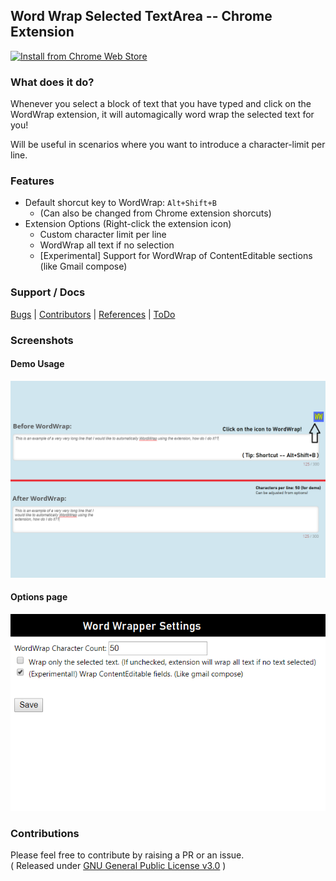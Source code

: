 ## Word Wrap Selected TextArea -- Chrome Extension <Beta>

[![Install from Chrome Web Store](https://developer.chrome.com/webstore/images/ChromeWebStore_Badge_v2_340x96.png)](https://chrome.google.com/webstore/detail/word-wrapper-character-li/mdmmkekkjphhfdknioijnfpdicdnmeab)

### What does it do?
Whenever you select a block of text that you have typed and click on the WordWrap extension,
it will automagically word wrap the selected text for you!

Will be useful in scenarios where you want to introduce a character-limit per line.

### Features
- Default shorcut key to WordWrap: `Alt+Shift+B`
  - (Can also be changed from Chrome extension shorcuts)
- Extension Options (Right-click the extension icon)
  - Custom character limit per line
  - WordWrap all text if no selection
  - [Experimental] Support for WordWrap of ContentEditable sections (like Gmail compose)

### Support / Docs
[Bugs](docs/Bugs.md) | [Contributors](docs/Contributors.md) | [References](docs/References.md) | [ToDo](docs/ToDo.md)

### Screenshots

#### Demo Usage
![Demo Usage](icons/Chrome-WebStore/demoScreen.png)

#### Options page
![Options Page](icons/Chrome-WebStore/optionsScreen.png)

### Contributions
Please feel free to contribute by raising a PR or an issue.  
( Released under [GNU General Public License v3.0](LICENSE.txt) )